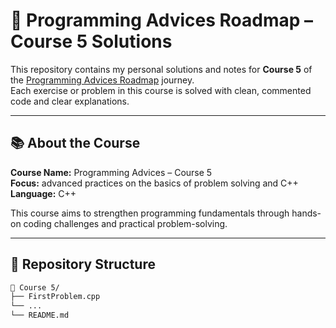 # 🧠 Programming Advices Roadmap – Course 5 Solutions

This repository contains my personal solutions and notes for **Course 5** of the [Programming Advices Roadmap](https://www.programmingadvices.com/) journey.  
Each exercise or problem in this course is solved with clean, commented code and clear explanations.

---

## 📚 About the Course

**Course Name:** Programming Advices – Course 5  
**Focus:** advanced practices on the basics of problem solving and C++  
**Language:** C++

This course aims to strengthen programming fundamentals through hands-on coding challenges and practical problem-solving.

---

## 🧩 Repository Structure

```bash
📂 Course 5/
├── FirstProblem.cpp
└── ...
└── README.md
